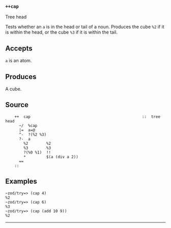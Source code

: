 ### `++cap`

Tree head

Tests whether an `a` is in the head or tail of a noun. Produces the
cube `%2` if it is within the head, or the cube `%3` if it is
within the tail.

Accepts
-------

`a` is an atom.

Produces
--------

A cube.

Source
------

        ++  cap                                                 ::  tree head
          ~/  %cap
          |=  a=@
          ^-  ?(%2 %3)
          ?-  a
            %2        %2
            %3        %3
            ?(%0 %1)  !!
            *         $(a (div a 2))
          ==
        ::

Examples
--------

    ~zod/try=> (cap 4)
    %2
    ~zod/try=> (cap 6)
    %3
    ~zod/try=> (cap (add 10 9))
    %2



***
